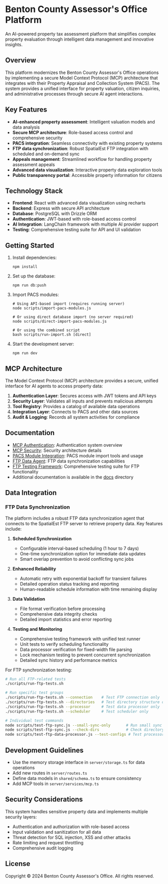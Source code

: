 # Benton County Assessor's Office Platform

An AI-powered property tax assessment platform that simplifies complex property evaluation through intelligent data management and innovative insights.

## Overview

This platform modernizes the Benton County Assessor's Office operations by implementing a secure Model Context Protocol (MCP) architecture that integrates with their Property Appraisal and Collection System (PACS). The system provides a unified interface for property valuation, citizen inquiries, and administrative processes through secure AI agent interactions.

## Key Features

- **AI-enhanced property assessment**: Intelligent valuation models and data analysis
- **Secure MCP architecture**: Role-based access control and comprehensive security
- **PACS integration**: Seamless connectivity with existing property systems
- **FTP data synchronization**: Robust SpatialEst FTP integration with scheduled and on-demand sync
- **Appeals management**: Streamlined workflow for handling property assessment appeals
- **Advanced data visualization**: Interactive property data exploration tools
- **Public transparency portal**: Accessible property information for citizens

## Technology Stack

- **Frontend**: React with advanced data visualization using recharts
- **Backend**: Express with secure API architecture
- **Database**: PostgreSQL with Drizzle ORM
- **Authentication**: JWT-based with role-based access control
- **AI Integration**: LangChain framework with multiple AI provider support
- **Testing**: Comprehensive testing suite for API and UI validation

## Getting Started

1. Install dependencies:
   ```
   npm install
   ```

2. Set up the database:
   ```
   npm run db:push
   ```

3. Import PACS modules:
   ```
   # Using API-based import (requires running server)
   node scripts/import-pacs-modules.js
   
   # Or using direct database import (no server required)
   node scripts/direct-import-pacs-modules.js
   
   # Or using the combined script
   bash scripts/run-import.sh [direct]
   ```

4. Start the development server:
   ```
   npm run dev
   ```

## MCP Architecture

The Model Context Protocol (MCP) architecture provides a secure, unified interface for AI agents to access property data:

1. **Authentication Layer**: Secures access with JWT tokens and API keys
2. **Security Layer**: Validates all inputs and prevents malicious attempts
3. **Tool Registry**: Provides a catalog of available data operations
4. **Integration Layer**: Connects to PACS and other data sources
5. **Audit & Logging**: Records all system activities for compliance

## Documentation

- [MCP Authentication](docs/mcp-authentication.md): Authentication system overview
- [MCP Security](docs/mcp-security.md): Security architecture details
- [PACS Module Integration](scripts/README.md): PACS module import tools and usage
- [FTP Data Agent](docs/ftp-agent.md): FTP data synchronization capabilities
- [FTP Testing Framework](docs/ftp-testing.md): Comprehensive testing suite for FTP functionality
- Additional documentation is available in the [docs](docs) directory

## Data Integration

### FTP Data Synchronization

The platform includes a robust FTP data synchronization agent that connects to the SpatialEst FTP server to retrieve property data. Key features include:

1. **Scheduled Synchronization**
   - Configurable interval-based scheduling (1 hour to 7 days)
   - One-time synchronization option for immediate data updates
   - Smart overlap prevention to avoid conflicting sync jobs

2. **Enhanced Reliability**
   - Automatic retry with exponential backoff for transient failures
   - Detailed operation status tracking and reporting
   - Human-readable schedule information with time remaining display

3. **Data Validation**
   - File format verification before processing
   - Comprehensive data integrity checks
   - Detailed import statistics and error reporting

4. **Testing and Monitoring**
   - Comprehensive testing framework with unified test runner
   - Unit tests to verify scheduling functionality 
   - Data processor verification for fixed-width file parsing
   - Lock mechanism testing to prevent concurrent synchronization
   - Detailed sync history and performance metrics

For FTP synchronization testing:
```bash
# Run all FTP-related tests
./scripts/run-ftp-tests.sh

# Run specific test groups
./scripts/run-ftp-tests.sh --connection    # Test FTP connection only
./scripts/run-ftp-tests.sh --directories   # Test directory structure only
./scripts/run-ftp-tests.sh --processor     # Test data processor only
./scripts/run-ftp-tests.sh --scheduler     # Test scheduler only

# Individual test commands
node scripts/test-ftp-sync.js --small-sync-only       # Run small sync test
node scripts/test-ftp-sync.js --check-dirs            # Check directory structure
node scripts/test-ftp-data-processor.js --test-configs # Test processor configs
```

## Development Guidelines

- Use the memory storage interface in `server/storage.ts` for data operations
- Add new routes in `server/routes.ts`
- Define data models in `shared/schema.ts` to ensure consistency
- Add MCP tools in `server/services/mcp.ts`

## Security Considerations

This system handles sensitive property data and implements multiple security layers:

- Authentication and authorization with role-based access
- Input validation and sanitization for all data
- Threat detection for SQL injection, XSS and other attacks
- Rate limiting and request throttling
- Comprehensive audit logging

## License

Copyright © 2024 Benton County Assessor's Office. All rights reserved.